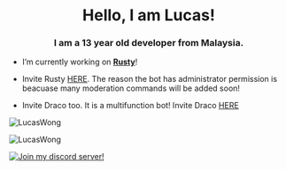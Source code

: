 <h1 align="center">Hello, I am Lucas!</h1>
<h3 align="center">I am a 13 year old developer from Malaysia.</h3>

- I’m currently working on [**Rusty**](https://github.com/LucasWong080917/Rusty)!

- Invite Rusty [HERE](https://discord.com/api/oauth2/authorize?client_id=803405588993540147&permissions=2147352566&scope=bot). The reason the bot has administrator permission is beacuase many moderation commands will be added soon!

- Invite Draco too. It is a multifunction bot! Invite Draco [HERE](https://discord.com/api/oauth2/authorize?client_id=772664785278861323&permissions=8&scope=bot)

<p align="left">
  <img src="https://github-readme-stats.vercel.app/api?username=LucasWong080917&show_icons=true&locale=en&theme=dark&layout=compact" alt="LucasWong" />
</p>
<p align="left">
  <img src="https://github-readme-stats.vercel.app/api/top-langs?username=LucasWong080917&show_icons=true&locale=en&layout=compact&theme=dark" alt="LucasWong" />
</p>
<p align="left">
  <a href="https://discord.gg/CAgrUrpXnk" targer='blank'>
  <img src="https://discordapp.com/api/guilds/794109418601709618/widget.png?style=banner4" alt="Join my discord server!" title="Join my discord server!"/>
  </a>
</p>
